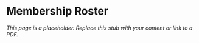 #    Membership Roster

_This page is a placeholder. Replace this stub with your content or link to a PDF._
